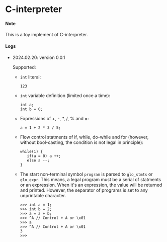 # C-interpreter

#### Note

This is a toy implement of C-interpreter.

#### Logs

-   2024.02.20: version 0.0.1

    Supported:

    -   `int` literal:

        ```
        123
        ```

    -   `int` variable definition (limited once a time):

        ```
        int a;
        int b = 0;
        ```

    -   Expressions of +, -, *, /, % and =:

        ```
        a = 1 + 2 * 3 / 5;
        ```

    -   Flow control statments of if, while, do-while and for (however, without bool-casting, the condition is not legal in principle):

        ```
        while(1) {
           if(a = 0) a ++;
           else a --;
        }
        ```

    -   The start non-terminal symbol `program` is parsed to `glo_stmts` or `glo_expr`.
        This means, a legal program must be a serial of statments or an expression.
        When it's an expression, the value will be returned and printed.
        However, the separator of programs is set to any unprintable character.

        ```
        >>> int a = 1;
        >>> int b = 2;
        >>> a = a + b;
        >>> ^A // Control + A or \x01
        >>> a
        >>> ^A // Control + A or \x01
        3
        >>>
        ```